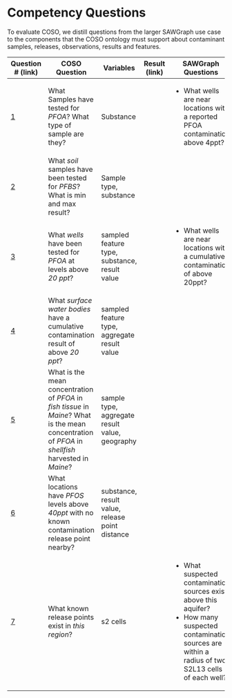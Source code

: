# Competency Questions

To evaluate COSO, we distill questions from the larger SAWGraph use case to the components that the COSO ontology must support about contaminant samples, releases, observations, results and features.

| Question # (link) | COSO Question | Variables | Result (link) | SAWGraph Questions | 
| -- | ------------------ | ------------------ | --------- | --------- |
| [1](./CQ1.rq) | What Samples have tested for *PFOA*? What type of sample are they? | Substance | | <ul><li> What wells are near locations with a reported  PFOA contamination above 4ppt? </li></ul>|
| [2]() | What *soil* samples have been tested for *PFBS*? What is min and max result? | Sample type, substance  | | |
| [3]() | What *wells* have been tested for *PFOA* at levels above *20 ppt*?  | sampled feature type, substance, result value| | <ul><li> What wells are near locations with a cumulative contamination of above 20ppt? </li> </ul>|
| [4]() | What *surface water bodies* have a cumulative contamination result of above *20 ppt*? | sampled feature type, aggregate result value| | |
| [5]() | What is the mean concentration of *PFOA* in *fish tissue* in *Maine*? What is the mean concentration of *PFOA* in *shellfish* harvested in *Maine*?  | sample type, aggregate result value, geography | | |
| [6]() | What locations have *PFOS* levels above *40ppt* with no known contamination release point nearby? | substance, result value, release point distance | | |
| [7]() | What known release points exist in *this region*? | s2 cells | | <ul><li> What suspected contamination sources exist above this aquifer?</li><li>How many suspected contamination sources are within a radius of two S2L13 cells of each well?</li></ul>|